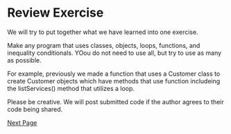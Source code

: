 # Review Exercise

We will try to put together what we have learned into one exercise. 

Make any program that uses classes, objects, loops, functions, and inequality conditionals. YOou do not need to use all, but try to use as many as possible.

For example, previously we made a function that uses a Customer class to create Customer objects which have methods that use function includeing the listServices() method that utilizes a loop.

Please be creative. We will post submitted code if the author agrees to their code being shared.

[Next Page](https://github.com/briggsmichaelr/BasicWebProgrammingCourse/blob/main/module3/1.%20HTML.md)

